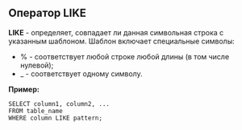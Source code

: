 ## **Оператор LIKE**

**LIKE** - определяет, совпадает ли данная символьная строка с указанным шаблоном. 
Шаблон включает специальные символы:

 +  % - соответствует любой строке любой длины (в том числе нулевой);
 + _ - соответствует одному символу.
  
**Пример:**

    SELECT column1, column2, ...
    FROM table_name
    WHERE column LIKE pattern;


